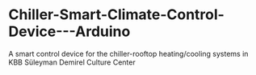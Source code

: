 # Chiller-Smart-Climate-Control-Device---Arduino
A smart control device for the chiller-rooftop heating/cooling systems in KBB Süleyman Demirel Culture Center
